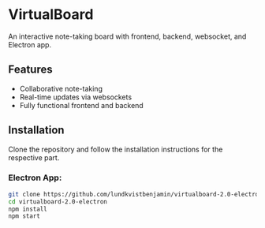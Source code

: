 # VirtualBoard
An interactive note-taking board with frontend, backend, websocket, and Electron app.

## Features
- Collaborative note-taking
- Real-time updates via websockets
- Fully functional frontend and backend

## Installation
Clone the repository and follow the installation instructions for the respective part.

### Electron App:
```bash
git clone https://github.com/lundkvistbenjamin/virtualboard-2.0-electron.git
cd virtualboard-2.0-electron
npm install
npm start
